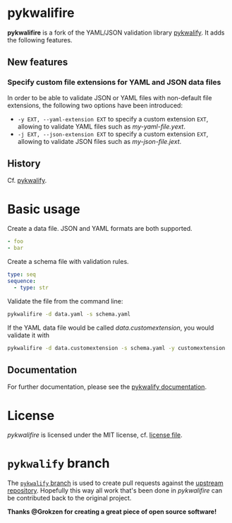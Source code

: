 # pykwalifire

**pykwalifire** is a fork of the YAML/JSON validation library [pykwalify](https://github.com/Grokzen/pykwalify).
It adds the following features.

## New features

### Specify custom file extensions for YAML and JSON data files

In order to be able to validate JSON or YAML files with non-default file extensions, 
the following two options have been introduced:

- `-y EXT, --yaml-extension EXT` to specify a custom extension `EXT`, allowing to
validate YAML files such as *my-yaml-file.yext*.
- `-j EXT, --json-extension EXT` to specify a custom extension `EXT`, allowing to
validate JSON files such as *my-json-file.jext*.

## History

Cf. [pykwalify](https://github.com/Grokzen/pykwalify).

# Basic usage

Create a data file. JSON and YAML formats are both supported.

```yaml
- foo
- bar
```

Create a schema file with validation rules.

```yaml
type: seq
sequence:
  - type: str
```

Validate the file from the command line:

```bash
pykwalifire -d data.yaml -s schema.yaml
```

If the YAML data file would be called *data.customextension*, you would validate it
with

```bash
pykwalifire -d data.customextension -s schema.yaml -y customextension
```


## Documentation

For further documentation, please see the [pykwalify documentation](http://pykwalify.readthedocs.io/en/master/).

# License

*pykwalifire* is licensed under the MIT license, cf. [license file](LICENSE.md).

# `pykwalify` branch

The [`pykwalify` branch](https://github.com/sdruskat/pykwalifire/tree/pykwalify)
is used to create pull requests against the [upstream repository](https://github.com/Grokzen/pykwalify).
Hopefully this way all work that's been done in *pykwalifire* can be contributed
back to the original project.

**Thanks @Grokzen for creating a great piece of open source software!**